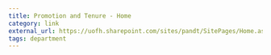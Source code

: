 ```yaml
---
title: Promotion and Tenure - Home
category: link
external_url: https://uofh.sharepoint.com/sites/pandt/SitePages/Home.aspx
tags: department
---
```

